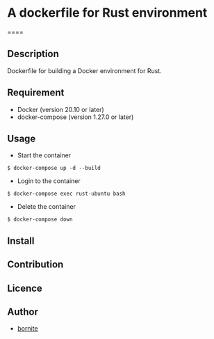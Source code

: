 # A dockerfile for Rust environment
====

## Description
Dockerfile for building a Docker environment for Rust.

## Requirement
- Docker (version 20.10 or later)
- docker-compose (version 1.27.0 or later)

## Usage

- Start the container
```
$ docker-compose up -d --build
```

- Login to the container
```
$ docker-compose exec rust-ubuntu bash
```

- Delete the container
```
$ docker-compose down
```

## Install

## Contribution

## Licence

## Author

  - [bornite](https://github.com/bornite)
